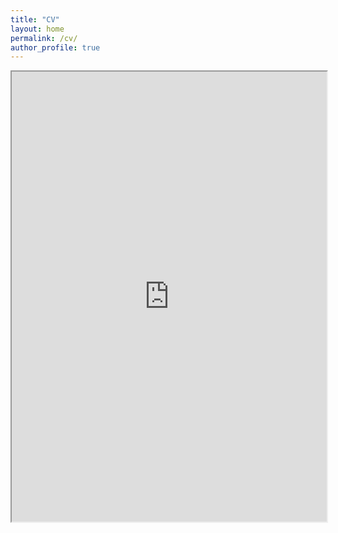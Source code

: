 ```yaml
---
title: "CV"
layout: home
permalink: /cv/
author_profile: true
---
```


<iframe src="https://drive.google.com/file/d/1nLdc0VIZkdqWz3LNnaK7KOv0F-7emEdS/preview" width="100%" height="720px" allow="autoplay"></iframe>
